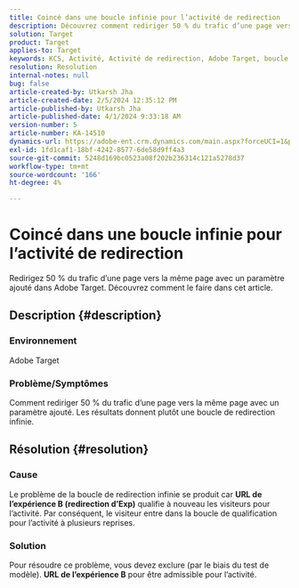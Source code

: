 ```yaml
---
title: Coincé dans une boucle infinie pour l’activité de redirection
description: Découvrez comment rediriger 50 % du trafic d’une page vers la même page avec un paramètre ajouté dans Adobe Target.
solution: Target
product: Target
applies-to: Target
keywords: KCS, Activité, Activité de redirection, Adobe Target, boucle de redirection infinie, trafic
resolution: Resolution
internal-notes: null
bug: false
article-created-by: Utkarsh Jha
article-created-date: 2/5/2024 12:35:12 PM
article-published-by: Utkarsh Jha
article-published-date: 4/1/2024 9:33:18 AM
version-number: 5
article-number: KA-14510
dynamics-url: https://adobe-ent.crm.dynamics.com/main.aspx?forceUCI=1&pagetype=entityrecord&etn=knowledgearticle&id=044514ff-22c4-ee11-9079-6045bd006c82
exl-id: 1fd1caf1-18bf-4242-8577-6de58d9ff4a3
source-git-commit: 5248d169bc0523a08f202b236314c121a5278d37
workflow-type: tm+mt
source-wordcount: '166'
ht-degree: 4%

---
```


# Coincé dans une boucle infinie pour l’activité de redirection


Redirigez 50 % du trafic d’une page vers la même page avec un paramètre ajouté dans Adobe Target. Découvrez comment le faire dans cet article.

## Description {#description}


### Environnement

Adobe Target

### Problème/Symptômes

Comment rediriger 50 % du trafic d’une page vers la même page avec un paramètre ajouté.
Les résultats donnent plutôt une boucle de redirection infinie.


## Résolution {#resolution}


### Cause

Le problème de la boucle de redirection infinie se produit car <b>URL de l’expérience B (redirection d’Exp)</b> qualifie à nouveau les visiteurs pour l’activité. Par conséquent, le visiteur entre dans la boucle de qualification pour l’activité à plusieurs reprises.

### Solution

Pour résoudre ce problème, vous devez exclure (par le biais du test de modèle). <b>URL de l’expérience B</b> pour être admissible pour l’activité.
